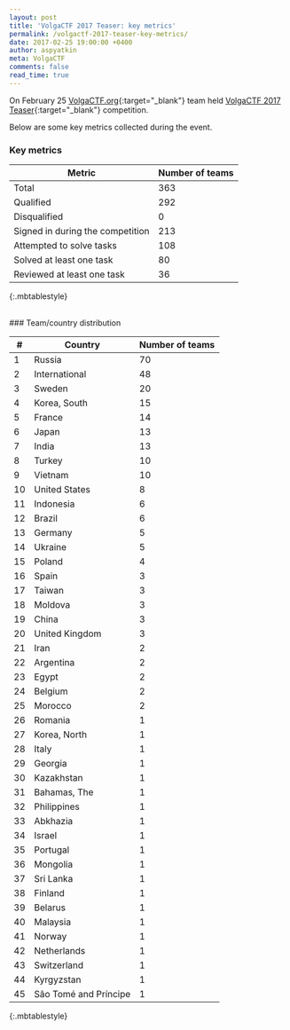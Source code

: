 ```yaml
---
layout: post
title: 'VolgaCTF 2017 Teaser: key metrics'
permalink: /volgactf-2017-teaser-key-metrics/
date: 2017-02-25 19:00:00 +0400
author: aspyatkin
meta: VolgaCTF
comments: false
read_time: true
---
```


On February 25 [VolgaCTF.org](https://ctftime.org/team/27094){:target="_blank"} team held [VolgaCTF 2017 Teaser](https://ctftime.org/event/373){:target="_blank"} competition.

Below are some key metrics collected during the event.

### Key metrics

| Metric                           | Number of teams |
| -------------------------------- | --------------- |
| Total                            | 363             |
| Qualified                        | 292             |
| Disqualified                     | 0               |
| Signed in during the competition | 213             |
| Attempted to solve tasks         | 108             |
| Solved at least one task         | 80              |
| Reviewed at least one task       | 36              |
{:.mbtablestyle}

<br>
### Team/country distribution

| #  | Country               | Number of teams |
| -- | --------------------- | --------------- |
| 1  | Russia                | 70              |
| 2  | International         | 48              |
| 3  | Sweden                | 20              |
| 4  | Korea, South          | 15              |
| 5  | France                | 14              |
| 6  | Japan                 | 13              |
| 7  | India                 | 13              |
| 8  | Turkey                | 10              |
| 9  | Vietnam               | 10              |
| 10 | United States         | 8               |
| 11 | Indonesia             | 6               |
| 12 | Brazil                | 6               |
| 13 | Germany               | 5               |
| 14 | Ukraine               | 5               |
| 15 | Poland                | 4               |
| 16 | Spain                 | 3               |
| 17 | Taiwan                | 3               |
| 18 | Moldova               | 3               |
| 19 | China                 | 3               |
| 20 | United Kingdom        | 3               |
| 21 | Iran                  | 2               |
| 22 | Argentina             | 2               |
| 23 | Egypt                 | 2               |
| 24 | Belgium               | 2               |
| 25 | Morocco               | 2               |
| 26 | Romania               | 1               |
| 27 | Korea, North          | 1               |
| 28 | Italy                 | 1               |
| 29 | Georgia               | 1               |
| 30 | Kazakhstan            | 1               |
| 31 | Bahamas, The          | 1               |
| 32 | Philippines           | 1               |
| 33 | Abkhazia              | 1               |
| 34 | Israel                | 1               |
| 35 | Portugal              | 1               |
| 36 | Mongolia              | 1               |
| 37 | Sri Lanka             | 1               |
| 38 | Finland               | 1               |
| 39 | Belarus               | 1               |
| 40 | Malaysia              | 1               |
| 41 | Norway                | 1               |
| 42 | Netherlands           | 1               |
| 43 | Switzerland           | 1               |
| 44 | Kyrgyzstan            | 1               |
| 45 | São Tomé and Príncipe | 1               |
{:.mbtablestyle}
